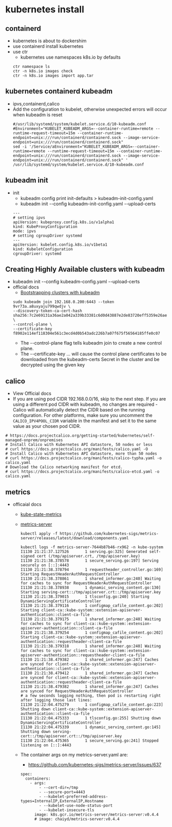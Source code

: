 # kubernetes install

## containerd
- kubernetes is about to dockershim
- use containerd install kubernetes
- use ctr
  - kubernetes use namespaces k8s.io by defaults
  ```shell
  ctr namespace ls
  ctr -n k8s.io images check
  ctr -n k8s.io images import app.tar
   ```

## kubernetes containerd kubeadm
- ipvs,containerd,calico
- Add the configuration to kubelet, otherwise unexpected errors will occur when kubeadm is reset
  ```shell
  #/usr/lib/systemd/system/kubelet.service.d/10-kubeadm.conf 
  #Environment="KUBELET_KUBEADM_ARGS=--container-runtime=remote --runtime-request-timeout=15m --container-runtime-endpoint=unix:///run/containerd/containerd.sock --image-service-endpoint=unix:///run/containerd/containerd.sock"
  sed -i '/Service/aEnvironment="KUBELET_KUBEADM_ARGS=--container-runtime=remote --runtime-request-timeout=15m --container-runtime-endpoint=unix:///run/containerd/containerd.sock --image-service-endpoint=unix:///run/containerd/containerd.sock" ' /usr/lib/systemd/system/kubelet.service.d/10-kubeadm.conf
  ```

## kubeadm init
- init
  - kubeadm config print init-defaults > kubeadm-init-config.yaml
  - kubeadm init --config kubeadm-init-config.yaml --upload-certs
  ```shell
  ---
  # setting ipvs
  apiVersion: kubeproxy.config.k8s.io/v1alpha1
  kind: KubeProxyConfiguration
  mode: ipvs
  # setting cgroupDriver systemd
  ---
  apiVersion: kubelet.config.k8s.io/v1beta1
  kind: KubeletConfiguration
  cgroupDriver: systemd
  ```
## Creating Highly Available clusters with kubeadm
- kubeadm init --config kubeadm-config.yaml --upload-certs
- official docs
  - [Bootstrapping clusters with kubeadm](https://kubernetes.io/docs/setup/production-environment/tools/kubeadm/high-availability/)
  ```shell
  sudo kubeadm join 192.168.0.200:6443 --token 9vr73a.a8uxyaju799qwdjv \
  --discovery-token-ca-cert-hash sha256:7c2e69131a36ae2a042a339b33381c6d0d43887e2de83720eff5359e26aec866 \
  --control-plane \
  --certificate-key f8902e114ef118304e561c3ecd4d0b543adc226b7a07f675f56564185ffe0c07
  ```
  - The --control-plane flag tells kubeadm join to create a new control plane.
  - The --certificate-key ... will cause the control plane certificates to be downloaded from the kubeadm-certs Secret in the cluster and be decrypted using the given key

## calico
- View Official docs
- If you are using pod CIDR 192.168.0.0/16, skip to the next step. If you are using a different pod CIDR with kubeadm, no changes are required - Calico will automatically detect the CIDR based on the running configuration. For other platforms, make sure you uncomment the `CALICO_IPV4POOL_CIDR` variable in the manifest and set it to the same value as your chosen pod CIDR.
```shell
# https://docs.projectcalico.org/getting-started/kubernetes/self-managed-onprem/onpremises
# Install Calico with Kubernetes API datastore, 50 nodes or less
# curl https://docs.projectcalico.org/manifests/calico.yaml -O
# Install Calico with Kubernetes API datastore, more than 50 nodes
# curl https://docs.projectcalico.org/manifests/calico-typha.yaml -o calico.yaml
# Download the Calico networking manifest for etcd.
# curl https://docs.projectcalico.org/manifests/calico-etcd.yaml -o calico.yaml
```

## metrics
- officaial docs
  - [kube-state-metrics](https://github.com/kubernetes/kube-state-metrics.git)
    
  - [metrics-server](https://github.com/kubernetes-sigs/metrics-server.git)
    ```
    kubectl apply -f https://github.com/kubernetes-sigs/metrics-server/releases/latest/download/components.yaml

    kubectl logs -f metrics-server-7644b87b46-rx962 -n kube-system
    I1130 21:21:37.127526       1 serving.go:325] Generated self-signed cert (/tmp/apiserver.crt, /tmp/apiserver.key)
    I1130 21:21:38.378578       1 secure_serving.go:197] Serving securely on [::]:4443
    I1130 21:21:38.378794       1 requestheader_controller.go:169] Starting RequestHeaderAuthRequestController
    I1130 21:21:38.378861       1 shared_informer.go:240] Waiting for caches to sync for RequestHeaderAuthRequestController
    I1130 21:21:38.378938       1 dynamic_serving_content.go:130] Starting serving-cert::/tmp/apiserver.crt::/tmp/apiserver.key
    I1130 21:21:38.379015       1 tlsconfig.go:240] Starting DynamicServingCertificateController
    I1130 21:21:38.379116       1 configmap_cafile_content.go:202] Starting client-ca::kube-system::extension-apiserver-authentication::client-ca-file
    I1130 21:21:38.379175       1 shared_informer.go:240] Waiting for caches to sync for client-ca::kube-system::extension-apiserver-authentication::client-ca-file
    I1130 21:21:38.379254       1 configmap_cafile_content.go:202] Starting client-ca::kube-system::extension-apiserver-authentication::requestheader-client-ca-file
    I1130 21:21:38.379318       1 shared_informer.go:240] Waiting for caches to sync for client-ca::kube-system::extension-apiserver-authentication::requestheader-client-ca-file
    I1130 21:21:38.479382       1 shared_informer.go:247] Caches are synced for client-ca::kube-system::extension-apiserver-authentication::client-ca-file
    I1130 21:21:38.479412       1 shared_informer.go:247] Caches are synced for client-ca::kube-system::extension-apiserver-authentication::requestheader-client-ca-file
    I1130 21:21:38.479382       1 shared_informer.go:247] Caches are synced for RequestHeaderAuthRequestController  
    # a few seconds logging nothing, then pod is restarting right after logging those last lines:   
    I1130 21:22:04.475279       1 configmap_cafile_content.go:223] Shutting down client-ca::kube-system::extension-apiserver-authentication::client-ca-file
    I1130 21:22:04.475333       1 tlsconfig.go:255] Shutting down DynamicServingCertificateController
    I1130 21:22:04.475339       1 dynamic_serving_content.go:145] Shutting down serving-cert::/tmp/apiserver.crt::/tmp/apiserver.key
    I1130 21:22:04.475365       1 secure_serving.go:241] Stopped listening on [::]:4443
    ```

  - The container args on my metrics-server.yaml are:
    - https://github.com/kubernetes-sigs/metrics-server/issues/637
    ```shell
    spec:
      containers:
        - args:
            - --cert-dir=/tmp
            - --secure-port=4443
            - --kubelet-preferred-address-types=InternalIP,ExternalIP,Hostname
            - --kubelet-use-node-status-port
            - --kubelet-insecure-tls
          image: k8s.gcr.io/metrics-server/metrics-server:v0.4.4
          # image: chaiyd/metrics-server:v0.4.4
    ```
